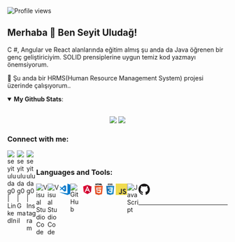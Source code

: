 ![Profile views](https://gpvc.arturio.dev/seyituludag0) 
## Merhaba 👋 Ben Seyit Uludağ!
C #, Angular ve React alanlarında eğitim almış şu anda da Java öğrenen bir genç geliştiriciyim. SOLID prensiplerine uygun temiz kod yazmayı önemsiyorum.

👤 Şu anda bir HRMS(Human Resource Management System) projesi üzerinde çalışıyorum..



<details open>
 <summary>  <b>My Github Stats</b>: </summary>
<br>
<p align = "center">
  <img src = "https://github-readme-stats.vercel.app/api?username=seyituludag0&show_icons=true&theme=yeblu&line_height=27">
  <img src = "https://github-readme-stats.vercel.app/api/top-langs/?username=seyituludag0&hide=css,java,html&theme=yeblu">
</p>


</details>

### Connect with me:
[<img align="left" alt="seyituludag0 | LinkedIn" width="22px" src="https://cdn.jsdelivr.net/npm/simple-icons@v3/icons/linkedin.svg" />][linkedin]
[<img align="left" alt="seyituludag0 | Gmail" width="22px" src="https://cdn.jsdelivr.net/npm/simple-icons@v3/icons/gmail.svg" />][gmail]

[<img align="left" alt="seyituludag0 | Instagram" width="22px" src="https://cdn.jsdelivr.net/npm/simple-icons@v3/icons/instagram.svg" />][instagram]

<br />

### Languages and Tools:
<img align="left" alt="Visual Studio Code" width="26px" src="https://raw.githubusercontent.com/jmnote/z-icons/master/svg/csharp.svg" />
<img align="left" alt="Visual Studio Code" width="26px" src="https://cdn.icon-icons.com/icons2/195/PNG/256/Visual_Studio_23517.png" />
<img align="left" alt="Visual Studio Code" width="26px" src="https://raw.githubusercontent.com/github/explore/80688e429a7d4ef2fca1e82350fe8e3517d3494d/topics/visual-studio-code/visual-studio-code.png"/>
<img align="left" alt="GitHub" width="26px" src="https://cdn.icon-icons.com/icons2/2104/PNG/512/server_icon_129328.png" />

<img align="left" alt="angularJS" width="26px" src="https://raw.githubusercontent.com/github/explore/80688e429a7d4ef2fca1e82350fe8e3517d3494d/topics/angular/angular.png" />
<img align="left" alt="HTML5" width="26px" src="https://raw.githubusercontent.com/github/explore/80688e429a7d4ef2fca1e82350fe8e3517d3494d/topics/html/html.png" />
<img align="left" alt="CSS3" width="26px" src="https://raw.githubusercontent.com/github/explore/80688e429a7d4ef2fca1e82350fe8e3517d3494d/topics/css/css.png" />
<img align="left" alt="JavaScript" width="26px" src="https://raw.githubusercontent.com/github/explore/80688e429a7d4ef2fca1e82350fe8e3517d3494d/topics/javascript/javascript.png" />
<img align="left" alt="JavaScript" width="26px" src="https://cdn.icon-icons.com/icons2/2415/PNG/512/react_original_logo_icon_146374.png" />
<img align="left" alt="GitHub" width="26px" src="https://raw.githubusercontent.com/github/explore/78df643247d429f6cc873026c0622819ad797942/topics/github/github.png" />



<br />
<br />

---
[instagram]: https://www.instagram.com/seyituludag0
[linkedin]: https://www.linkedin.com/in/seyituludag
[gmail]:mailto:seyituludag0@gmail.com

